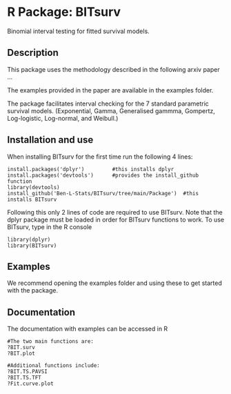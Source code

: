 # R Package: BITsurv
Binomial interval testing for fitted survival models.

## Description
This package uses the methodology described in the following arxiv paper ...

The examples provided in the paper are available in the examples folder.
 
The package facilitates interval checking for the 7 standard parametric survival models. (Exponential, Gamma, Generalised gammma, Gompertz, Log-logistic, Log-normal, and Weibull.)
 
## Installation and use
When installing BITsurv for the first time run the following 4 lines:
```
install.packages('dplyr')         #this installs dplyr
install.packages('devtools')      #provides the install_github function
library(devtools)
install_github('Ben-L-Stats/BITsurv/tree/main/Package')  #this installs BITsurv
```

Following this only 2 lines of code are required to use BITsurv.
Note that the dplyr package must be loaded in order for BITsurv functions to work. To use BITsurv, type in the R console
```
library(dplyr)
library(BITsurv)

```

## Examples
We recommend opening the examples folder and using these to get started with the package. 

## Documentation
The documentation with examples can be accessed in R 
```
#The two main functions are:
?BIT.surv
?BIT.plot

#Additional functions include:
?BIT.TS.PAVSI
?BIT.TS.TFT
?Fit.curve.plot
